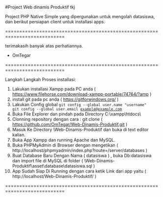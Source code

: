 #Project Web dinamis Produktif tkj

Project PHP Native Simple yang dipergunakan untuk mengolah datasiswa, dan berikut persiapan client untuk installasi apps. 

===========================================================================

terimakasih banyak atas perhatiannya.
- OmTegar 

===========================================================================

Langkah Langkah Proses installasi:

1. Lakukan installasi Xampp pada PC anda ( https://www.filehorse.com/download-xampp-portable/74764/?amp )
2. install git pada pc anda ( https://gitforwindows.org/ )
3. Lakukan Config global 
<code>git config --global user.name "username"
git config --global user.email example@example.com</code>
4. Buka File Explorer dan pindah pada Directory C:\xampp\htdocs\ 
5. Clonning repository dengan cara : git clone ( https://github.com/OmTegar/Web-Dinamis-Produktif.git )
6. Masuk Ke Directory \Web-Dinamis-Produktif dan buka di text editor kalian.
7. Buka App Xampp dan running Apache dan MySQL.
8. Buka PHPMyAdmin di Browser dengan mengetikan ( http://localhost/phpmyadmin/index.php?route=/server/databases ) 
9. Buat Database Baru Dengan Nama ( datasiswa ) , buka Db:datasiswa dan import file di MySQL di folder ( \Web-Dinamis-Produktif\asset\database\datasiswa.sql )
10. App Sudah Siap Di Running dengan cara ketik Link dari app yaitu ( http://localhost/Web-Dinamis-Produktif/ )

===========================================================================
